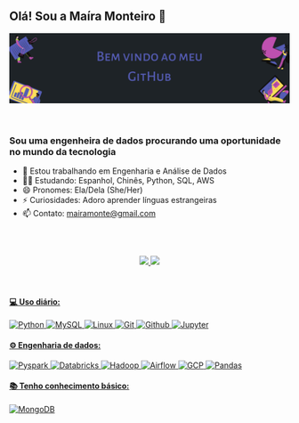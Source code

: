## Olá! Sou a Maíra Monteiro 👋

<p align="center">
    <img alt="maira-welcome" src="https://github.com/MairaMonteiro/MairaMonteiro/blob/main/bem%20vindo%20ao%20github.png">
</p>

<!-- <img align="right" alt="maira-avatar" height="250" width="250" src="https://share-cdn.picrew.me/shareImg/org/202112/94097_WeR0aax4.png"> -->

<br>

### Sou uma engenheira de dados procurando uma oportunidade no mundo da tecnologia

- 🔭 Estou trabalhando em Engenharia e Análise de Dados 
- 👩‍💻 Estudando: Espanhol, Chinês, Python, SQL, AWS
- 😄 Pronomes: Ela/Dela (She/Her)
- ⚡ Curiosidades: Adoro aprender línguas estrangeiras
- 📫 Contato: mairamonte@gmail.com

<br><br>
      
<div align="center">
  <a href="https://github.com/MairaMonteiro">
  <img height="180em" src="https://github-readme-stats.vercel.app/api?username=MairaMonteiro&show_icons=true&theme=tokyonight&include_all_commits=true&count_private=true"/>
  <img height="180em" src="https://github-readme-stats.vercel.app/api/top-langs/?username=MairaMonteiro&layout=compact&langs_count=7&theme=tokyonight"/>
</div>
<br>
<br>
  

 #### 💻 Uso diário:
 ![Python](https://img.shields.io/badge/-Python-black?style=flat-square&logo=Python)
 ![MySQL](https://img.shields.io/badge/-MySQL-black?style=flat-square&logo=MySQL)
 ![Linux](https://img.shields.io/badge/-Linux-black?style=flat-square&logo=Linux)
 ![Git](https://img.shields.io/badge/-Git-black?style=flat-square&logo=Git)
 ![Github](https://img.shields.io/badge/-Github-black?style=flat-square&logo=Github)
 ![Jupyter](https://img.shields.io/badge/-Jupyter-black?style=flat-square&logo=Jupyter) 
    
 #### ⚙️ Engenharia de dados:
 ![Pyspark](https://img.shields.io/badge/-Pyspark-black?style=plastic&logo=Apache-Spark)
 ![Databricks](https://img.shields.io/badge/-Databricks-black?style=plastic&logo=Databricks)
 ![Hadoop](https://img.shields.io/badge/-Hadoop-black?style=plastic&logo=Apache-Hadoop)
 ![Airflow](https://img.shields.io/badge/-Airflow-black?style=plastic&logo=Apache-Airflow)
 ![GCP](https://img.shields.io/badge/-GCP-black?style=plastic&logo=GCP)
 ![Pandas](https://img.shields.io/badge/-Pandas-black?style=plastic&logo=Pandas)

 
 #### 📚 Tenho conhecimento básico:
 ![MongoDB](https://img.shields.io/badge/-MongoDB-black?style=plastic&logo=Mongodb)
 
 <!--#### 🌱 Estou aprendendo:-->

 
 
 <!--
 <br>****    
<div style="display: inline_block"><br>
 <img align="center" alt="Bela-Python" height="80" width="80" src="https://cdn.jsdelivr.net/gh/devicons/devicon/icons/python/python-original-wordmark.svg" />
 <img align="center" alt="Bela-Pandas" height="80" width="80" src="https://cdn.jsdelivr.net/gh/devicons/devicon/icons/pandas/pandas-original-wordmark.svg" />
 <img align="center" alt="Bela-Sql" height="80" width="80" src="https://cdn.jsdelivr.net/gh/devicons/devicon/icons/mysql/mysql-original-wordmark.svg" />
 <img align="center" alt="Bela-mongo" height="80" width="80" src="https://cdn.jsdelivr.net/gh/devicons/devicon/icons/mongodb/mongodb-original-wordmark.svg" />
 <img align="center" alt="Bela-spark" height="80" width="80" src="https://www.vectorlogo.zone/logos/apache_spark/apache_spark-ar21.svg" />
 <img align="center" alt="Bela-hadoop" height="80" width="80" src="https://www.vectorlogo.zone/logos/apache_hadoop/apache_hadoop-icon.svg" />
 <img align="center" alt="Bela-Beam" height="60" width="60" src="https://www.vectorlogo.zone/logos/apache_beam/apache_beam-icon.svg" />
 <img align="center" alt="Bela-DataBricks" height="100" width="100" src="https://www.vectorlogo.zone/logos/databricks/databricks-ar21.svg" />
 <img align="center" alt="Bela-cloud" height="100" width="100" src="https://cdn.jsdelivr.net/gh/devicons/devicon/icons/googlecloud/googlecloud-original-wordmark.svg" />
</div>
-->
  
<!--
##  
<div> 
  <a href = "mailto:mairamonte@gmail.com"><img src="https://img.shields.io/badge/Gmail-D14836?style=for-the-badge&logo=gmail&logoColor=white" target="_blank"></a>
  <a href="https://www.linkedin.com/in/maira-monteiro" target="_blank"><img src="https://img.shields.io/badge/-LinkedIn-%230077B5?style=for-the-badge&logo=linkedin&logoColor=white" target="_blank"></a>
 	
![Snake animation](https://github.com/MairaMonteiro/MairaMonteiro/blob/output/github-contribution-grid-snake.svg)

</div>
-->
